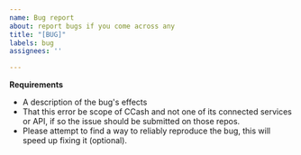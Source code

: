 ```yaml
---
name: Bug report
about: report bugs if you come across any
title: "[BUG]"
labels: bug
assignees: ''

---
```


**Requirements**
* A description of the bug's effects
* That this error be scope of CCash and not one of its connected services or API, if so the issue should be submitted on those repos.
* Please attempt to find a way to reliably reproduce the bug, this will speed up fixing it (optional).
